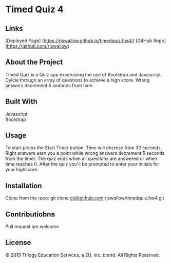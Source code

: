 # Timed Quiz 4

## Links
 [Deployed Page] (https://rjswallow.github.io/timedquiz.hw4/)
 [GitHub Repo] (https://github.com/rjswallow)
 
 ## About the Project
 
 Timed Quiz is a Quiz app excercising the use of Bootstrap and Javascript. Cylcle through an array of questions to achieve a high score. Wrong answers decrement 5 sedonds from time. 
 
 ## Built With ##
 
 Javascript<br>
 Bootstrap
 
 ## Usage
 
 To start plress the Start Timer button. Time will decrese from 30 seconds. Right answers earn you a point while wrong answers decrement 5 seconds from the timer. 
 The quiz ends when all questions are answered or when time reaches 0. After the quiz you'll be prompted to enter your initials for your highscore. 
 
 ## Installation
 
 Clone from the repo:
 git clone git@github.com:rjswallow/timedquiz.hw4.git
 
 ## Contributiobns
 
 Pull request are welcome
 
 ## License
 
© 2019 Trilogy Education Services, a 2U, Inc. brand.
All Rights Reserved.
 

